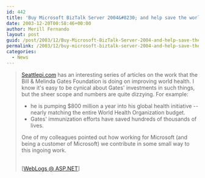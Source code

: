 ```yaml
---
id: 442
title: 'Buy Microsoft BizTalk Server 2004&#8230; and help save the world'
date: 2003-12-20T00:58:46+00:00
author: Merill Fernando
layout: post
guid: /post/2003/12/Buy-Microsoft-BizTalk-Server-2004-and-help-save-the-world.aspx
permalink: /2003/12/buy-microsoft-biztalk-server-2004-and-help-save-the-world/
categories:
  - News
---
```

<body xmlns="http://www.w3.org/1999/xhtml">
    <div class="Section1">
        <blockquote style='margin-top:5.0pt;margin-bottom:5.0pt'> 
        <p>
            <a href="http://seattlepi.nwsource.com/globalhealth/" title="http://seattlepi.nwsource.com/globalhealth/">Seattlepi.com</a> has
            an interesting series of articles on the work that the Bill &amp; Melinda Gates Foundation
            is doing on improving world health. I know it's easy to be cynical about Gates' investments
            in such things, but the sheer scope and numbers are quite dizzying. For example:
        </p>
        <ul type="disc">
            <li class="MsoNormal" style='mso-margin-top-alt:auto;mso-margin-bottom-alt:auto; mso-list:l0 level1 lfo1'>
                <span style=''>he is pumping $800 million a year into his global health initiative
                -- nearly matching the entire World Health Organization budget.</span>
            </li>
            <li class="MsoNormal" style='mso-margin-top-alt:auto;mso-margin-bottom-alt:auto; mso-list:l0 level1 lfo1'>
                <span style=''>Gates' immunization efforts have saved hundreds of thousands of lives.</span>
            </li>
        </ul>
        <p>
            One of my colleagues pointed out how working for Microsoft (and being a customer of
            Microsoft) we contribute in some small way to this ingoing work.
        </p>
        <p class="MsoNormal">
            <br />
            [<a href="http://weblogs.asp.net/cameronreilly/posts/44523.aspx">WebLogs @ ASP.NET</a>]
        </p>
        </blockquote>
    </div>
</body>